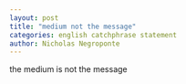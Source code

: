 ```yaml
---
layout: post
title: "medium not the message"
categories: english catchphrase statement
author: Nicholas Negroponte
---
```


the medium is not the message
